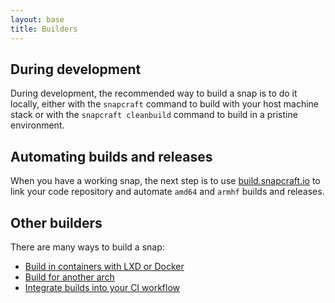 ```yaml
---
layout: base
title: Builders
---
```


## During development

During development, the recommended way to build a snap is to do it locally, either with the `snapcraft` command to build with your host machine stack or with the `snapcraft cleanbuild` command to build in a pristine environment.

## Automating builds and releases

When you have a working snap, the next step is to use [build.snapcraft.io](https://build.snapcraft.io) to link your code repository and automate `amd64` and `armhf` builds and releases.

## Other builders

There are many ways to build a snap:

* [Build in containers with LXD or Docker](/build-snaps/build-on-lxd-docker)
* [Build for another arch](/build-snaps/build-for-another-arch)
* [Integrate builds into your CI workflow](/build-snaps/ci-integration)